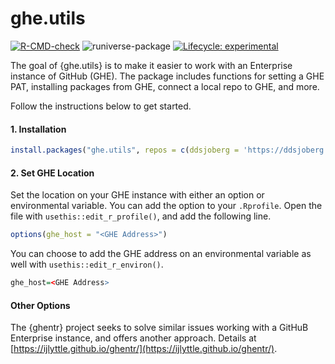 
# ghe.utils

<!-- badges: start -->
[![R-CMD-check](https://github.com/ddsjoberg/ghe.utils/workflows/R-CMD-check/badge.svg)](https://github.com/ddsjoberg/ghe.utils/actions)
![runiverse-package](https://ddsjoberg.r-universe.dev/badges/ghe.utils)
[![Lifecycle: experimental](https://img.shields.io/badge/lifecycle-experimental-orange.svg)](https://lifecycle.r-lib.org/articles/stages.html#experimental)
<!-- badges: end -->

The goal of {ghe.utils} is to make it easier to work with an Enterprise instance of GitHub (GHE).
The package includes functions for setting a GHE PAT, installing packages from GHE, connect a local repo to GHE, and more.

Follow the instructions below to get started.

#### 1. Installation

```r
install.packages("ghe.utils", repos = c(ddsjoberg = 'https://ddsjoberg.r-universe.dev', getOption("repos")))
```

#### 2. Set GHE Location

Set the location on your GHE instance with either an option or environmental variable.
You can add the option to your `.Rprofile`.
Open the file with `usethis::edit_r_profile()`, and add the following line.

  ```r
  options(ghe_host = "<GHE Address>")
  ```

You can choose to add the GHE address on an environmental variable as well with `usethis::edit_r_environ()`.

  ```r
  ghe_host=<GHE Address>
  ```
  
#### Other Options

The {ghentr} project seeks to solve similar issues working with a GitHuB Enterprise instance, and offers another approach.
Details at [https://ijlyttle.github.io/ghentr/](https://ijlyttle.github.io/ghentr/).
